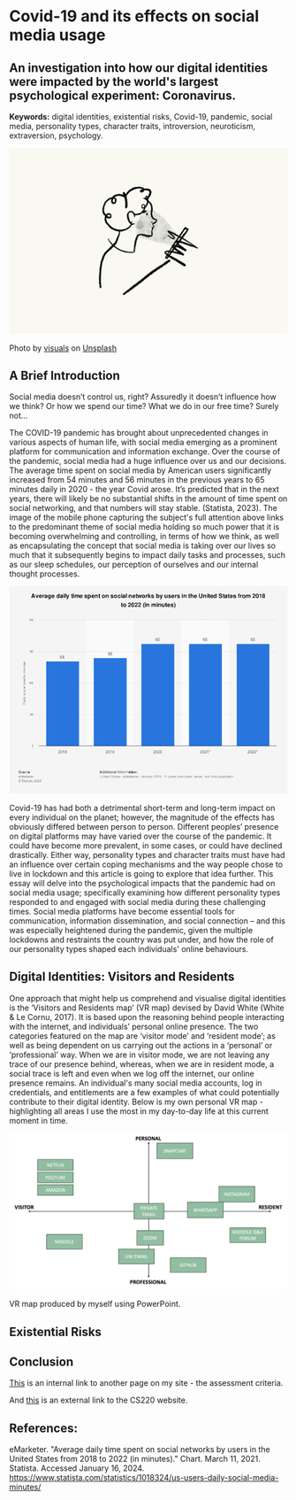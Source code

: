 # Covid-19 and its effects on social media usage

## An investigation into how our digital identities were impacted by the world's largest psychological experiment: Coronavirus.

**Keywords:** digital identities, existential risks, Covid-19, pandemic, social media, personality types, character traits, introversion, neuroticism, extraversion, psychology.

![Photo of a sketch incorporating covid-19 and social media usage.](assets/img/visuals-idbBOa-MQ-I-unsplash.jpg)

Photo by <a href="https://unsplash.com/@visuals?utm_content=creditCopyText&utm_medium=referral&utm_source=unsplash">visuals</a> on <a href="https://unsplash.com/photos/white-and-black-cat-sketch-idbBOa-MQ-I?utm_content=creditCopyText&utm_medium=referral&utm_source=unsplash">Unsplash</a>  

## A Brief Introduction
Social media doesn’t control us, right? Assuredly it doesn’t influence how we think? Or how we spend our time? What we do in our free time? Surely not…

The COVID-19 pandemic has brought about unprecedented changes in various aspects of human life, with social media emerging as a prominent platform for communication and information exchange. Over the course of the pandemic, social media had a huge influence over us and our decisions. The average time spent on social media by American users significantly increased from 54 minutes and 56 minutes in the previous years to 65 minutes daily in 2020 - the year Covid arose. It’s predicted that in the next years, there will likely be no substantial shifts in the amount of time spent on social networking, and that numbers will stay stable. (Statista, 2023). The image of the mobile phone capturing the subject's full attention above links to the predominant theme of social media holding so much power that it is becoming overwhelming and controlling, in terms of how we think, as well as encapsulating the concept that social media is taking over our lives so much that it subsequently begins to impact daily tasks and processes, such as our sleep schedules, our perception of ourselves and our internal thought processes.

![Graph of the average daily time spent on social networks by users in the United States from 2018 to 2022.](assets/img/statsgraph1.png)

Covid-19 has had both a detrimental short-term and long-term impact on every individual on the planet; however, the magnitude of the effects has obviously differed between person to person. Different peoples’ presence on digital platforms may have varied over the course of the pandemic. It could have become more prevalent, in some cases, or could have declined drastically. Either way, personality types and character traits must have had an influence over certain coping mechanisms and the way people chose to live in lockdown and this article is going to explore that idea further. This essay will delve into the psychological impacts that the pandemic had on social media usage; specifically examining how different personality types responded to and engaged with social media during these challenging times. Social media platforms have become essential tools for communication, information dissemination, and social connection – and this was especially heightened during the pandemic, given the multiple lockdowns and restraints the country was put under, and how the role of our personality types shaped each individuals' online behaviours.

## Digital Identities: Visitors and Residents 

One approach that might help us comprehend and visualise digital identities is the ‘Visitors and Residents map’ (VR map) devised by David White (White & Le Cornu, 2017). It is based upon the reasoning behind people interacting with the internet, and individuals’ personal online presence. The two categories featured on the map are ‘visitor mode’ and ‘resident mode’; as well as being dependent on us carrying out the actions in a ‘personal’ or ‘professional’ way. When we are in visitor mode, we are not leaving any trace of our presence behind, whereas, when we are in resident mode, a social trace is left and even when we log off the internet, our online presence remains. An individual's many social media accounts, log in credentials, and entitlements are a few examples of what could potentially contribute to their digital identity. Below is my own personal VR map - highlighting all areas I use the most in my day-to-day life at this current moment in time.

![Photo of my personal visitors and residents map.](assets/img/vrmappersonal.png)

VR map produced by myself using PowerPoint. 

## Existential Risks



## Conclusion 

[This](assessement.md) is an internal link to another page on my site - the assessment criteria. 

And [this](https://navigatingthedigitalworld.com) is an external link to the CS220 website. 


## References:
eMarketer. "Average daily time spent on social networks by users in the United States from 2018 to 2022 (in minutes)." Chart. March 11, 2021. Statista. Accessed January 16, 2024. https://www.statista.com/statistics/1018324/us-users-daily-social-media-minutes/
